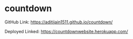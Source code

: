 # countdown

GitHub Link: 
https://aditijain1511.github.io/countdown/

Deployed Linked:
https://countdownwebsite.herokuapp.com/
